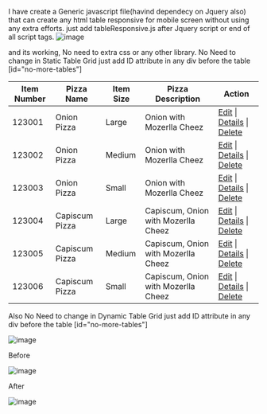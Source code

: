 I have create a Generic javascript file(havind dependecy on Jquery also) that can create any html table responsive for mobile screen without using any extra efforts.
just add tableResponsive.js after Jquery script or end of all script tags. 
![image](https://github.com/orbitrover/ResponsiveTableGrid/assets/8413437/38c2ea74-367f-4d27-b8c8-b40f620868f3)


and its working, No need to extra css or any other library.
No Need to change in Static Table Grid just add ID attribute in any div before the table [id="no-more-tables"]
<div class=container id="no-more-tables">
<table class=table>
<thead>
<tr>
<th>
Item Number
</th>
<th>
Pizza Name
</th>
<th>
Item Size
</th>
<th>
Pizza Description
</th>
<th>Action</th>
</tr>
</thead>
<tbody>
<tr>
<td>
123001
</td>
<td>
Onion Pizza
</td>
<td>
Large
</td>
<td>
Onion with Mozerlla Cheez
</td>
<td>
<a href=/PizzaStore/Edit>Edit</a> |
<a href=/PizzaStore/Details>Details</a> |
<a href=/PizzaStore/Delete>Delete</a>
</td>
</tr>
<tr>
<td>
123002
</td>
<td>
Onion Pizza
</td>
<td>
Medium
</td>
<td>
Onion with Mozerlla Cheez
</td>
<td>
<a href=/PizzaStore/Edit>Edit</a> |
<a href=/PizzaStore/Details>Details</a> |
<a href=/PizzaStore/Delete>Delete</a>
</td>
</tr>
<tr>
<td>
123003
</td>
<td>
Onion Pizza
</td>
<td>
Small
</td>
<td>
Onion with Mozerlla Cheez
</td>
<td>
<a href=/PizzaStore/Edit>Edit</a> |
<a href=/PizzaStore/Details>Details</a> |
<a href=/PizzaStore/Delete>Delete</a>
</td>
</tr>
<tr>
<td>
123004
</td>
<td>
Capiscum Pizza
</td>
<td>
Large
</td>
<td>
Capiscum, Onion with Mozerlla Cheez
</td>
<td>
<a href=/PizzaStore/Edit>Edit</a> |
<a href=/PizzaStore/Details>Details</a> |
<a href=/PizzaStore/Delete>Delete</a>
</td>
</tr>
<tr>
<td>
123005
</td>
<td>
Capiscum Pizza
</td>
<td>
Medium
</td>
<td>
Capiscum, Onion with Mozerlla Cheez
</td>
<td>
<a href=/PizzaStore/Edit>Edit</a> |
<a href=/PizzaStore/Details>Details</a> |
<a href=/PizzaStore/Delete>Delete</a>
</td>
</tr>
<tr>
<td>
123006
</td>
<td>
Capiscum Pizza
</td>
<td>
Small
</td>
<td>
Capiscum, Onion with Mozerlla Cheez
</td>
<td>
<a href=/PizzaStore/Edit>Edit</a> |
<a href=/PizzaStore/Details>Details</a> |
<a href=/PizzaStore/Delete>Delete</a>
</td>
</tr>
</tbody>
</table>
</div>
Also No Need to change in Dynamic Table Grid just add ID attribute in any div before the table [id="no-more-tables"]

![image](https://github.com/orbitrover/ResponsiveTableGrid/assets/8413437/c0f002c1-20a8-4ad7-b0aa-0aac391d4915)

Before

![image](https://github.com/orbitrover/ResponsiveTableGrid/assets/8413437/7adb0ea7-260f-4ff9-8b0b-b937628d9f53)


After

![image](https://github.com/orbitrover/ResponsiveTableGrid/assets/8413437/4632fee6-d8c7-4a02-aa68-87deaa3c57c7)

